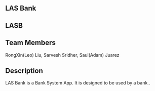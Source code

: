 ## LAS Bank
## LASB
## Team Members
RongXin(Leo) Liu, Sarvesh Sridher, Saul(Adam) Juarez

## Description
LAS Bank is a Bank System App. It is designed to be used by a bank.. 
